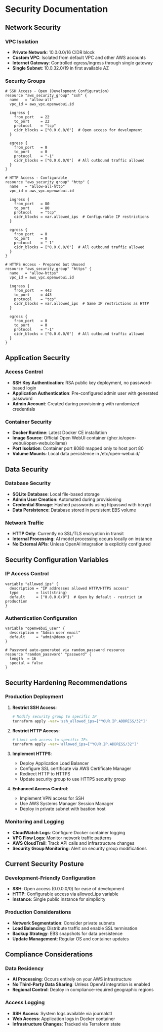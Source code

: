 # Security Documentation

## Network Security

### VPC Isolation
- **Private Network**: 10.0.0.0/16 CIDR block
- **Custom VPC**: Isolated from default VPC and other AWS accounts
- **Internet Gateway**: Controlled egress/ingress through single gateway
- **Single Subnet**: 10.0.32.0/19 in first available AZ

### Security Groups

```hcl
# SSH Access - Open (Development Configuration)
resource "aws_security_group" "ssh" {
  name   = "allow-all"
  vpc_id = aws_vpc.openwebui.id

  ingress {
    from_port   = 22
    to_port     = 22
    protocol    = "tcp"
    cidr_blocks = ["0.0.0.0/0"]  # Open access for development
  }
  
  egress {
    from_port   = 0
    to_port     = 0
    protocol    = "-1"
    cidr_blocks = ["0.0.0.0/0"]  # All outbound traffic allowed
  }
}

# HTTP Access - Configurable
resource "aws_security_group" "http" {
  name   = "allow-all-http"
  vpc_id = aws_vpc.openwebui.id

  ingress {
    from_port   = 80
    to_port     = 80
    protocol    = "tcp"
    cidr_blocks = var.allowed_ips  # Configurable IP restrictions
  }
  
  egress {
    from_port   = 0
    to_port     = 0
    protocol    = "-1"
    cidr_blocks = ["0.0.0.0/0"]  # All outbound traffic allowed
  }
}

# HTTPS Access - Prepared but Unused
resource "aws_security_group" "https" {
  name   = "allow-https"
  vpc_id = aws_vpc.openwebui.id

  ingress {
    from_port   = 443
    to_port     = 443
    protocol    = "tcp"
    cidr_blocks = var.allowed_ips  # Same IP restrictions as HTTP
  }
  
  egress {
    from_port   = 0
    to_port     = 0
    protocol    = "-1"
    cidr_blocks = ["0.0.0.0/0"]  # All outbound traffic allowed
  }
}
```

## Application Security

### Access Control
- **SSH Key Authentication**: RSA public key deployment, no password-based login
- **Application Authentication**: Pre-configured admin user with generated password
- **Admin Account**: Created during provisioning with randomized credentials

### Container Security
- **Docker Runtime**: Latest Docker CE installation
- **Image Source**: Official Open WebUI container (ghcr.io/open-webui/open-webui:ollama)
- **Port Isolation**: Container port 8080 mapped only to host port 80
- **Volume Mounts**: Local data persistence in /etc/open-webui.d/

## Data Security

### Database Security
- **SQLite Database**: Local file-based storage
- **Admin User Creation**: Automated during provisioning
- **Credential Storage**: Hashed passwords using htpasswd with bcrypt
- **Data Persistence**: Database stored in persistent EBS volume

### Network Traffic
- **HTTP Only**: Currently no SSL/TLS encryption in transit
- **Internal Processing**: AI model processing occurs locally on instance
- **No External APIs**: Unless OpenAI integration is explicitly configured

## Security Configuration Variables

### IP Access Control
```hcl
variable "allowed_ips" {
  description = "IP addresses allowed HTTP/HTTPS access"
  type        = list(string)
  default     = ["0.0.0.0/0"]  # Open by default - restrict in production
}
```

### Authentication Configuration
```hcl
variable "openwebui_user" {
  description = "Admin user email"
  default     = "admin@demo.gs"
}

# Password auto-generated via random_password resource
resource "random_password" "password" {
  length  = 16
  special = false
}
```

## Security Hardening Recommendations

### Production Deployment
1. **Restrict SSH Access**:
   ```bash
   # Modify security group to specific IP
   terraform apply -var='ssh_allowed_ips=["YOUR.IP.ADDRESS/32"]'
   ```

2. **Restrict HTTP Access**:
   ```bash
   # Limit web access to specific IPs
   terraform apply -var='allowed_ips=["YOUR.IP.ADDRESS/32"]'
   ```

3. **Implement HTTPS**:
   - Deploy Application Load Balancer
   - Configure SSL certificate via AWS Certificate Manager
   - Redirect HTTP to HTTPS
   - Update security group to use HTTPS security group

4. **Enhanced Access Control**:
   - Implement VPN access for SSH
   - Use AWS Systems Manager Session Manager
   - Deploy in private subnet with bastion host

### Monitoring and Logging
- **CloudWatch Logs**: Configure Docker container logging
- **VPC Flow Logs**: Monitor network traffic patterns
- **AWS CloudTrail**: Track API calls and infrastructure changes
- **Security Group Monitoring**: Alert on security group modifications

## Current Security Posture

### Development-Friendly Configuration
- **SSH**: Open access (0.0.0.0/0) for ease of development
- **HTTP**: Configurable access via allowed_ips variable
- **Instance**: Single public instance for simplicity

### Production Considerations
- **Network Segmentation**: Consider private subnets
- **Load Balancing**: Distribute traffic and enable SSL termination
- **Backup Strategy**: EBS snapshots for data persistence
- **Update Management**: Regular OS and container updates

## Compliance Considerations

### Data Residency
- **AI Processing**: Occurs entirely on your AWS infrastructure
- **No Third-Party Data Sharing**: Unless OpenAI integration is enabled
- **Regional Control**: Deploy in compliance-required geographic regions

### Access Logging
- **SSH Access**: System logs available via journalctl
- **Web Access**: Application logs in Docker container
- **Infrastructure Changes**: Tracked via Terraform state